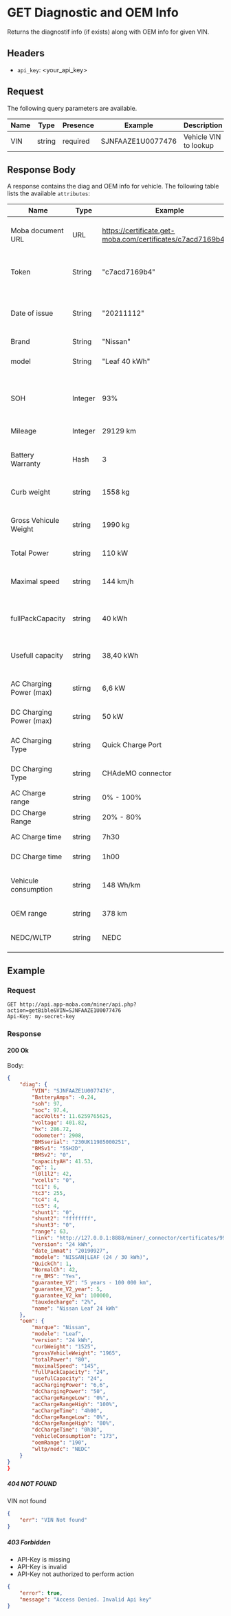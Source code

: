 # GET Diagnostic and OEM Info

Returns the diagnostif info (if exists) along with OEM info for given VIN.


## Headers

* `api_key`: <your_api_key>

## Request

The following query parameters are available.

| **Name**                         | **Type**         | **Presence** | **Example**     | **Description**                                                                                                                    |
| -------------------------------- | ---------------- | ------------ | --------------- | ---------------------------------------------------------------------------------------------------------------------------------- |
| VIN                       | string              | required     |     SJNFAAZE1U0077476 | Vehicle VIN to lookup                                                                               |


## Response Body

A response contains the diag and OEM info for vehicle.
The following table lists the available `attributes`:

| **Name**                               | **Type**      | **Example**                            | **Description**                                                                                                                                                                                                                     |
| -------------------------------------- | ------------- | -------------------------------------- | ----------------------------------------------------------------------------------------------------------------------------------------------------------------------------------------------------------------------------------- |
| Moba document URL                                    | URL        | https://certificate.get-moba.com/certificates/c7acd7169b4.pdf | Direct link to check the Moba digital certificate                                                                                                                                  |
| Token                                   | String        | "c7acd7169b4"                                  | Moba certificate unique access code                                                                                                                                                                  |
| Date of issue                   | String        | "20211112"                                  | Day, month, year the certificate has been performed                                                                                                                                                                                      |
| Brand                                  | String        | "Nissan"                                 | Brand name                                                                                                                                                                                                                          |
| model                                  | String        | "Leaf 40 kWh"                                 | Model and version name                                                                                                                                                                                                                          |
| SOH                                | Integer        | 93%                      | State of Health in % (based on OEM standards)                                                                                                                    |
| Mileage                    | Integer         | 29129 km                                | Mileage in km / mile                                                                                                                                                                                                          |
| Battery Warranty                             | Hash       | 3                                      | OEM Battery Warranty: Years - mileage                                                                                                                                                                        |
| Curb weight     | string | 1558 kg      | ACurb weight in kg / lb                                                                                                                                                            |
| Gross Vehicule Weight         | string         | 1990 kg    | Gross vehicule weight in kg / lb                                                                                                                                                                                                                                                                                                      |
| Total Power    | string | 110 kW               | Total power in kW                                                                                                     |
| Maximal speed     | string | 144 km/h       | Maximal speed in km/h or mile/h                                                                                                                                                          |
| fullPackCapacity                      | string          | 40 kWh                                   | Full pack capacity when new in kWh |
| Usefull capacity        | string       | 38,40 kWh                                    | Usefull capacity when new in kWh                                                                                                                                                              |
| AC Charging Power (max)               | stirng         | 6,6 kW                                 | AC charging power (max) in kW                                                                                                                                                   |
| DC Charging Power (max)              | string       | 50 kW                                  | DC charging power (max) in kW                                                                                                                                           |
|AC Charging Type | string    | Quick Charge Port  | AC charging connector type                                                                                                                                                           |
| DC Charging Type      | string| CHAdeMO connector                   | DC charging connector type                                                                                                                                  |
|AC Charge range | string    | 0% - 100%                                  | AC charge range in %                                                                                                                                                           |
|DC Charge Range | string    | 20% - 80%                                   | DC charge range in %                                                                                                                                                           |
|AC Charge time | string    | 7h30                                   | AC charge time in h                                                                                                                                                           |
|DC Charge time | string    | 1h00                                   |DC Charging time in h                                                                                                                                                          |
|Vehicule consumption | string    | 148 Wh/km                                  |Vehicule consumption Wh/km or Wh/mile                                                                                                                                                          |
|OEM range | string    |378 km                                  |OEM range in km / mile                                                                                                                                                          |
| NEDC/WLTP | string    | NEDC                                   |OEM Driving cycle standard                                                                                                                                                          |

## Example

### Request

```http
GET http://api.app-moba.com/miner/api.php?action=getBible&VIN=SJNFAAZE1U0077476
Api-Key: my-secret-key
```

### Response

#### 200 Ok

Body:
```json
{
    "diag": {
        "VIN": "SJNFAAZE1U0077476",
        "BatteryAmps": -0.24,
        "soh": 97,
        "soc": 97.4,
        "accVolts": 11.6259765625,
        "voltage": 401.82,
        "hx": 286.72,
        "odometer": 2908,
        "BMSserial": "230UK11985000251",
        "BMSv1": "5SH2D",
        "BMSv2": "0",
        "capacityAH": 41.53,
        "qc": 1,
        "l0l1l2": 42,
        "vcells": "0",
        "tc1": 6,
        "tc3": 255,
        "tc4": 4,
        "tc5": 4,
        "shunt1": "0",
        "shunt2": "ffffffff",
        "shunt3": "0",
        "range": 63,
        "link": "http://127.0.0.1:8888/miner/_connector/certificates/99fe5387ff.pdf",
        "version": "24 kWh",
        "date_immat": "20190927",
        "modele": "NISSAN|LEAF (24 / 30 kWh)",
        "QuickCh": 1,
        "NormalCh": 42,
        "re_BMS": "Yes",
        "guarantee_V2": "5 years - 100 000 km",
        "guarantee_V2_year": 5,
        "guarantee_V2_km": 100000,
        "tauxdecharge": "2%",
        "name": "Nissan Leaf 24 kWh"
    },
    "oem": {
        "marque": "Nissan",
        "modele": "Leaf",
        "version": "24 kWh",
        "curbWeight": "1525",
        "grossVehicleWeight": "1965",
        "totalPower": "80",
        "maximalSpeed": "145",
        "fullPackCapacity": "24",
        "usefulCapacity": "24",
        "acChargingPower": "6,6",
        "dcChargingPower": "50",
        "acChargeRangeLow": "0%",
        "acChargeRangeHigh": "100%",
        "acChargeTime": "4h00",
        "dcChargeRangeLow": "0%",
        "dcChargeRangeHigh": "80%",
        "dcChargeTime": "0h30",
        "vehicleConsumption": "173",
        "oemRange": "190",
        "wltp/nedc": "NEDC"
    }
}
}
```

##### 404 NOT FOUND

VIN not found

```json
{
    "err": "VIN Not found"
}
```

##### 403 Forbidden

* API-Key is missing
* API-Key is invalid
* API-Key not authorized to perform action

```json
{
    "error": true,
    "message": "Access Denied. Invalid Api key"
}
```
